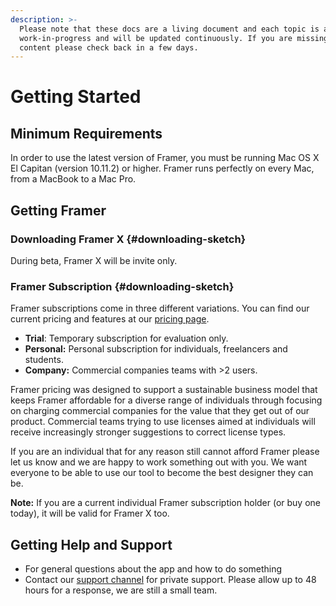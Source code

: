 ```yaml
---
description: >-
  Please note that these docs are a living document and each topic is a
  work-in-progress and will be updated continuously. If you are missing any
  content please check back in a few days.
---
```


# Getting Started

## Minimum Requirements

In order to use the latest version of Framer, you must be running Mac OS X El Capitan \(version 10.11.2\) or higher. Framer runs perfectly on every Mac, from a MacBook to a Mac Pro.

## Getting Framer

### Downloading Framer X {#downloading-sketch}

During beta, Framer X will be invite only.

### Framer Subscription {#downloading-sketch}

Framer subscriptions come in three different variations. You can find our current pricing and features at our [pricing page](https://framer.com/pricing).

* **Trial**: Temporary subscription for evaluation only.
* **Personal:** Personal subscription for individuals, freelancers and students.
* **Company:** Commercial companies teams with &gt;2 users.

Framer pricing was designed to support a sustainable business model that keeps Framer affordable for a diverse range of individuals through focusing on charging commercial companies for the value that they get out of our product. Commercial teams trying to use licenses aimed at individuals will receive increasingly stronger suggestions to correct license types.

If you are an individual that for any reason still cannot afford Framer please let us know and we are happy to work something out with you. We want everyone to be able to use our tool to become the best designer they can be.

**Note:** If you are a current individual Framer subscription holder \(or buy one today\), it will be valid for Framer X too.

## Getting Help and Support

* For general questions about the app and how to do something 
* Contact our [support channel](mailto:support@framer.com) for private support. Please allow up to 48 hours for a response, we are still a small team.





